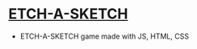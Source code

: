 # [ETCH-A-SKETCH](https://pr1m0x.github.io/ETCH-A-SKETCH/)
- ETCH-A-SKETCH game made with JS, HTML, CSS
